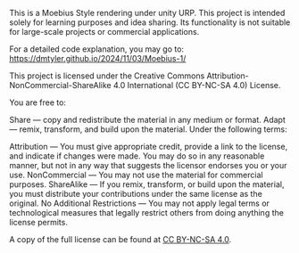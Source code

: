 This is a Moebius Style rendering under unity URP. This project is intended solely for learning purposes and idea sharing. Its functionality is not suitable for large-scale projects or commercial applications.

For a detailed code explanation, you may go to: https://dmtyler.github.io/2024/11/03/Moebius-1/

This project is licensed under the Creative Commons Attribution-NonCommercial-ShareAlike 4.0 International (CC BY-NC-SA 4.0) License.

You are free to:

Share — copy and redistribute the material in any medium or format.
Adapt — remix, transform, and build upon the material.
Under the following terms:

Attribution — You must give appropriate credit, provide a link to the license, and indicate if changes were made. You may do so in any reasonable manner, but not in any way that suggests the licensor endorses you or your use.
NonCommercial — You may not use the material for commercial purposes.
ShareAlike — If you remix, transform, or build upon the material, you must distribute your contributions under the same license as the original.
No Additional Restrictions — You may not apply legal terms or technological measures that legally restrict others from doing anything the license permits.

A copy of the full license can be found at [CC BY-NC-SA 4.0](https://creativecommons.org/licenses/by-nc-sa/4.0/).
